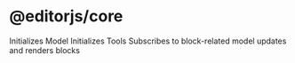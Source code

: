 # @editorjs/core

Initializes Model
Initializes Tools
Subscribes to block-related model updates and renders blocks
